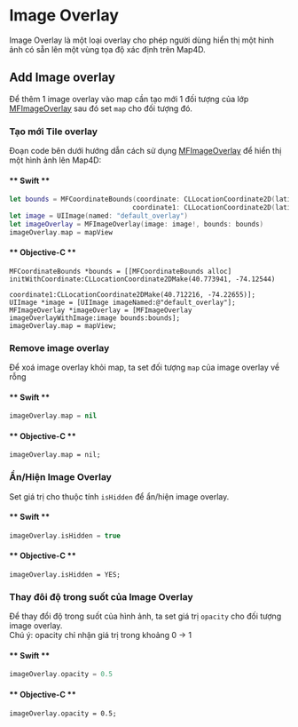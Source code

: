 # Image Overlay

Image Overlay là một loại overlay cho phép người dùng hiển thị một hình ảnh có sẵn lên một vùng tọa độ xác định trên Map4D.

## Add Image overlay

Để thêm 1 image overlay vào map cần tạo mới 1 đối tượng của lớp [MFImageOverlay](reference/image-overlay?id=mfimageoverlay-class) sau đó set `map` cho đối tượng đó.  

### Tạo mới Tile overlay

Đoạn code bên dưới hướng dẫn cách sử dụng [MFImageOverlay](reference/tile-overlay?id=mfimageoverlay-class) để hiển thị một hình ảnh lên Map4D:

<!-- tabs:start -->
#### ** Swift **
```swift
let bounds = MFCoordinateBounds(coordinate: CLLocationCoordinate2D(latitude: 40.773941, longitude: -74.12544),
                               coordinate1: CLLocationCoordinate2D(latitude: 40.712216, longitude: -74.22655))
let image = UIImage(named: "default_overlay")
let imageOverlay = MFImageOverlay(image: image!, bounds: bounds)
imageOverlay.map = mapView
```

#### ** Objective-C **
```objc
MFCoordinateBounds *bounds = [[MFCoordinateBounds alloc] initWithCoordinate:CLLocationCoordinate2DMake(40.773941, -74.12544)
                                                                coordinate1:CLLocationCoordinate2DMake(40.712216, -74.22655)];
UIImage *image = [UIImage imageNamed:@"default_overlay"];
MFImageOverlay *imageOverlay = [MFImageOverlay imageOverlayWithImage:image bounds:bounds];
imageOverlay.map = mapView;
```
<!-- tabs:end -->

### Remove image overlay

Để xoá image overlay khỏi map, ta set đối tượng `map` của image overlay về rỗng
<!-- tabs:start -->
#### ** Swift **
```swift
imageOverlay.map = nil
```
#### ** Objective-C **
```objc
imageOverlay.map = nil;
```
<!-- tabs:end -->

### Ẩn/Hiện Image Overlay
Set giá trị cho thuộc tính `isHidden` để ẩn/hiện image overlay.

<!-- tabs:start -->
#### ** Swift **
```swift
imageOverlay.isHidden = true
```
#### ** Objective-C **
```objc
imageOverlay.isHidden = YES;
```
<!-- tabs:end -->

### Thay đôi độ trong suốt của Image Overlay

Để thay đổi độ trong suốt của hình ảnh, ta set giá trị `opacity` cho đối tượng image overlay.  
Chú ý: opacity chỉ nhận giá trị trong khoảng 0 -> 1

<!-- tabs:start -->
#### ** Swift **
```swift
imageOverlay.opacity = 0.5
```
#### ** Objective-C **
```objc
imageOverlay.opacity = 0.5;
```
<!-- tabs:end -->
